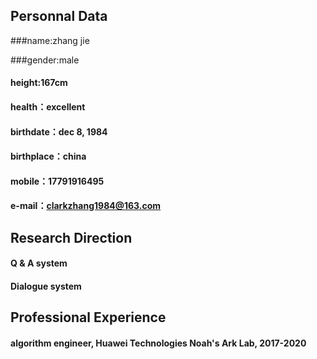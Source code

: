 
## Personnal Data

###name:zhang jie
   
###gender:male
   
####   height:167cm
   
####   health：excellent
   
####   birthdate：dec 8, 1984
   
####   birthplace：china
   
####   mobile：17791916495
   
####   e-mail：clarkzhang1984@163.com

## Research Direction

####  Q & A system 
   
####  Dialogue system
   

## Professional Experience

####   algorithm engineer, Huawei Technologies Noah's Ark Lab, 2017-2020




